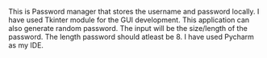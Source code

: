 This is Password manager that stores the username and password locally. 
I have used Tkinter module for the GUI development.
This application can also generate random password. The input will be the size/length of the password.
The length password should atleast be 8.
I have used Pycharm as my IDE.
